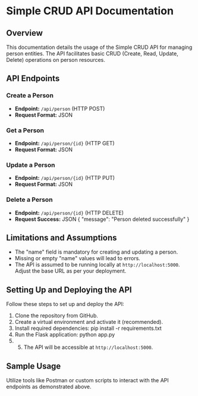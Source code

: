# Simple CRUD API Documentation

## Overview

This documentation details the usage of the Simple CRUD API for managing person entities. The API facilitates basic CRUD (Create, Read, Update, Delete) operations on person resources.

## API Endpoints

### Create a Person
- **Endpoint:** `/api/person` (HTTP POST)
- **Request Format:** JSON

### Get a Person
- **Endpoint:** `/api/person/{id}` (HTTP GET)
- **Request Format:** JSON

### Update a Person
- **Endpoint:** `/api/person/{id}` (HTTP PUT)
- **Request Format:** JSON

### Delete a Person
- **Endpoint:** `/api/person/{id}` (HTTP DELETE)
- **Request Success:** JSON
{ "message": "Person deleted successfully" }

## Limitations and Assumptions

- The "name" field is mandatory for creating and updating a person.
- Missing or empty "name" values will lead to errors.
- The API is assumed to be running locally at `http://localhost:5000`. Adjust the base URL as per your deployment.

## Setting Up and Deploying the API

Follow these steps to set up and deploy the API:

1. Clone the repository from GitHub.
2. Create a virtual environment and activate it (recommended).
3. Install required dependencies: pip install -r requirements.txt
4. Run the Flask application: python app.py
5. 5. The API will be accessible at `http://localhost:5000`.

## Sample Usage

Utilize tools like Postman or custom scripts to interact with the API endpoints as demonstrated above.

